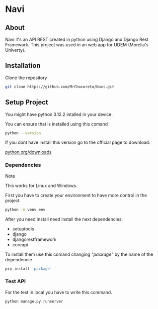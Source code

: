 # Navi

## About
Navi it's an API REST created in python using Django and Django Rest Framework. This project was used in an web app for UDEM (Morelia's Univerty).

## Installation 

Clone the repository

```sh
git clone https://github.com/MrChocoreto/Navi.git 
```

## Setup Project
You might have python 3.12.2 intalled in your device.

You can ensure that is installed using this comand
```sh
python --version
```
If you dont have install this version go to the official page to download.

[python.org/downloads](https://www.python.org/downloads/)

### Dependencies
>[!NOTE]
>This works for Linux and Windows. 


First you have to create your environment to have more control in the project
```sh
python -m venv env
```
After you need install need install the next dependencies:
- setuptools
- django
- djangorestframework
- coreapi

To install them use this comand changing *"package"* by the name of the dependencie
```sh
pip install 'package'
```

### Test API

For the test in local you have to write this command.
```sh
python manage.py runserver
```

